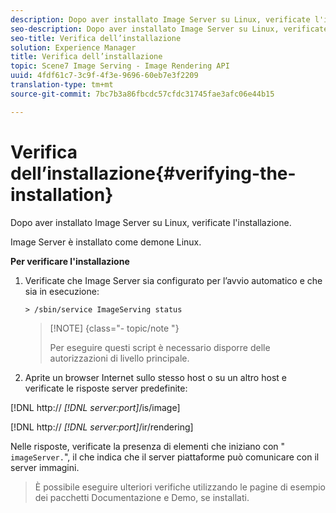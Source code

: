 ```yaml
---
description: Dopo aver installato Image Server su Linux, verificate l'installazione.
seo-description: Dopo aver installato Image Server su Linux, verificate l'installazione.
seo-title: Verifica dell’installazione
solution: Experience Manager
title: Verifica dell’installazione
topic: Scene7 Image Serving - Image Rendering API
uuid: 4fdf61c7-3c9f-4f3e-9696-60eb7e3f2209
translation-type: tm+mt
source-git-commit: 7bc7b3a86fbcdc57cfdc31745fae3afc06e44b15

---
```



# Verifica dell’installazione{#verifying-the-installation}

Dopo aver installato Image Server su Linux, verificate l&#39;installazione.

Image Server è installato come demone Linux.

**Per verificare l&#39;installazione**

1. Verificate che Image Server sia configurato per l’avvio automatico e che sia in esecuzione:

   `> /sbin/service ImageServing status`

   >[!NOTE] {class=&quot;- topic/note &quot;}
   >
   >Per eseguire questi script è necessario disporre delle autorizzazioni di livello principale.

1. Aprite un browser Internet sullo stesso host o su un altro host e verificate le risposte server predefinite:

[!DNL http:// *[!DNL server:port]*/is/image]

[!DNL http:// *[!DNL server:port]*/ir/rendering]

Nelle risposte, verificate la presenza di elementi che iniziano con &quot; `imageServer.`&quot;, il che indica che il server piattaforme può comunicare con il server immagini.
>È possibile eseguire ulteriori verifiche utilizzando le pagine di esempio dei pacchetti Documentazione e Demo, se installati.

